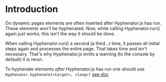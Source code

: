 # Introduction #

On dynamic pages elements are often inserted after Hyphenator.js has run. These elements won't be hyphenated. Now, while calling Hyphenator.run() again just works, this isn't the way it should be done.

When calling Hyphenator.run() a second (a third…) time, it passes all initial steps again and processes the entire page. That takes time and isn't necessary. That's why Hyphenator.js emits a warning (to the console by default) it is rerun.

To hyphenate elements _after_ Hyphenator.js has run one should use `Hyphenator.hyphenate(<target>, <lang>)` [see doc](https://github.com/mnater/Hyphenator/blob/wiki/en_PublicAPI.md#mixed-hyphenatorhyphenatemixed-target-string-lang)